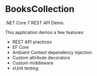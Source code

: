 # BooksCollection
.NET Core 7 REST API Demo.

This application demos a few features:
- REST API practices
- EF Core
- Ambient Context dependency injection
- Custom attribute decorators
- Custom middleware
- xUnit testing
